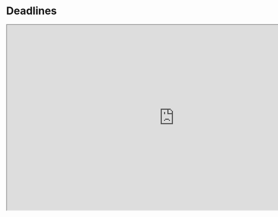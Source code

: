 # Deadlines

<iframe src="https://docs.google.com/spreadsheets/d/e/2PACX-1vQrNEV7uvcGd_lThIbbCqnpeiC4ThI7NlpTO4GAoS4HTc9UU04TWbYb8L6Js7MF4nGnhTiWnTj6OKFW/pubhtml?gid=812220480&amp;single=true&amp;widget=true&amp;headers=false" width=900px height=500px></iframe>
